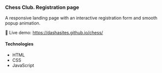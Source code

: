 ### Chess Club. Registration page

A responsive landing page with an interactive registration form and smooth popup animation.

🔗 Live demo: https://dashasites.github.io/chess/

#### Technologies
- HTML
- CSS
- JavaScript
